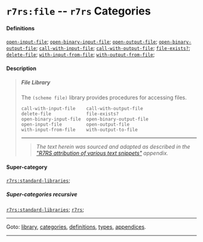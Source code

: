 

<a id='category__r7rs__r7rs_3a_file'></a>

# `r7rs:file` -- `r7rs` Categories


#### Definitions

[`open-input-file`](../../r7rs/definitions/open-input-file.md#definition__r7rs__open-input-file);
[`open-binary-input-file`](../../r7rs/definitions/open-binary-input-file.md#definition__r7rs__open-binary-input-file);
[`open-output-file`](../../r7rs/definitions/open-output-file.md#definition__r7rs__open-output-file);
[`open-binary-output-file`](../../r7rs/definitions/open-binary-output-file.md#definition__r7rs__open-binary-output-file);
[`call-with-input-file`](../../r7rs/definitions/call-with-input-file.md#definition__r7rs__call-with-input-file);
[`call-with-output-file`](../../r7rs/definitions/call-with-output-file.md#definition__r7rs__call-with-output-file);
[`file-exists?`](../../r7rs/definitions/file-exists_3f.md#definition__r7rs__file-exists_3f);
[`delete-file`](../../r7rs/definitions/delete-file.md#definition__r7rs__delete-file);
[`with-input-from-file`](../../r7rs/definitions/with-input-from-file.md#definition__r7rs__with-input-from-file);
[`with-output-from-file`](../../r7rs/definitions/with-output-from-file.md#definition__r7rs__with-output-from-file);


#### Description

> ##### File Library
> 
> The `(scheme file)` library provides procedures for accessing
> files.
> 
> ````
> call-with-input-file    call-with-output-file
> delete-file             file-exists?
> open-binary-input-file  open-binary-output-file
> open-input-file         open-output-file
> with-input-from-file    with-output-to-file
> ````
> 
> 
> ----
> > *The text herein was sourced and adapted as described in the ["R7RS attribution of various text snippets"](../../r7rs/appendices/attribution.md#appendix__r7rs__attribution) appendix.*


#### Super-category

[`r7rs:standard-libraries`](../../r7rs/categories/r7rs_3a_standard-libraries.md#category__r7rs__r7rs_3a_standard-libraries);


##### Super-categories recursive

[`r7rs:standard-libraries`](../../r7rs/categories/r7rs_3a_standard-libraries.md#category__r7rs__r7rs_3a_standard-libraries);
[`r7rs`](../../r7rs/categories/r7rs.md#category__r7rs__r7rs);

----

Goto: [library](../../r7rs/_index.md#library__r7rs), [categories](../../r7rs/categories/_index.md#toc__r7rs__categories), [definitions](../../r7rs/definitions/_index.md#toc__r7rs__definitions), [types](../../r7rs/types/_index.md#toc__r7rs__types), [appendices](../../r7rs/appendices/_index.md#toc__r7rs__appendices).

----

